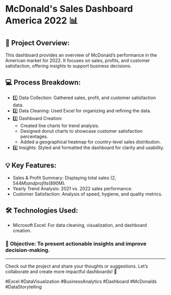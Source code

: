 # McDonald's Sales Dashboard America 2022 📊

## 🌟 Project Overview:
This dashboard provides an overview of McDonald’s performance in the American market for 2022. It focuses on sales, profits, and customer satisfaction, offering insights to support business decisions.

## 💻 Process Breakdown:
- 1️⃣ Data Collection: Gathered sales, profit, and customer satisfaction data.
- 2️⃣ Data Cleaning: Used Excel for organizing and refining the data.
- 3️⃣ Dashboard Creation:
     - Created line charts for trend analysis.
     - Designed donut charts to showcase customer satisfaction percentages.
     - Added a geographical heatmap for country-level sales distribution.
- 4️⃣ Insights: Styled and formatted the dashboard for clarity and usability.

## 💡 Key Features:
- Sales & Profit Summary: Displaying total sales ($2,544M) and profits ($890M).
- Yearly Trend Analysis: 2021 vs. 2022 sales performance.
- Customer Satisfaction: Analysis of speed, hygiene, and quality metrics.

## 🛠️ Technologies Used:
- Microsoft Excel: For data cleaning, visualization, and dashboard creation.

### 🎯 Objective: To present actionable insights and improve decision-making.

---

Check out the project and share your thoughts or suggestions. Let’s collaborate and create more impactful dashboards! 🚀

#Excel #DataVisualization #BusinessAnalytics #Dashboard #McDonalds #DataStorytelling






